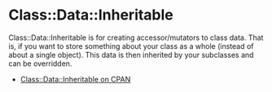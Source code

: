 # Class::Data::Inheritable

Class::Data::Inheritable is for creating accessor/mutators to class
data. That is, if you want to store something about your class as a
whole (instead of about a single object). This data is then inherited by
your subclasses and can be overridden.

* [Class::Data::Inheritable on CPAN](https://metacpan.org/pod/Class::Data::Inheritable)
